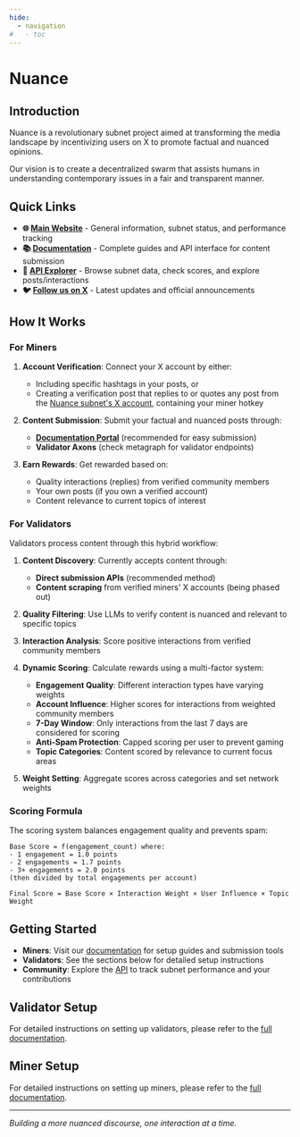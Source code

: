 ```yaml
---
hide:
  - navigation
#   - toc
---
```


# Nuance

## Introduction

Nuance is a revolutionary subnet project aimed at transforming the media landscape by incentivizing users on X to promote factual and nuanced opinions.

Our vision is to create a decentralized swarm that assists humans in understanding contemporary issues in a fair and transparent manner.

## Quick Links

- **🌐 [Main Website](https://www.nuance.info/)** - General information, subnet status, and performance tracking
- **📚 [Documentation](https://www.docs.nuance.info/)** - Complete guides and API interface for content submission
- **🔗 [API Explorer](http://api.nuance.info/scalar)** - Browse subnet data, check scores, and explore posts/interactions
- **🐦 [Follow us on X](https://x.com/NuanceSubnet)** - Latest updates and official announcements

## How It Works

### For Miners

1. **Account Verification**: Connect your X account by either:
   - Including specific hashtags in your posts, or
   - Creating a verification post that replies to or quotes any post from the [Nuance subnet's X account](https://x.com/NuanceSubnet), containing your miner hotkey

2. **Content Submission**: Submit your factual and nuanced posts through:
   - **[Documentation Portal](https://www.docs.nuance.info/)** (recommended for easy submission)
   - **Validator Axons** (check metagraph for validator endpoints)

3. **Earn Rewards**: Get rewarded based on:
   - Quality interactions (replies) from verified community members
   - Your own posts (if you own a verified account)
   - Content relevance to current topics of interest

### For Validators

Validators process content through this hybrid workflow:

1. **Content Discovery**: Currently accepts content through:
   - **Direct submission APIs** (recommended method)
   - **Content scraping** from verified miners' X accounts (being phased out)
2. **Quality Filtering**: Use LLMs to verify content is nuanced and relevant to specific topics
3. **Interaction Analysis**: Score positive interactions from verified community members
4. **Dynamic Scoring**: Calculate rewards using a multi-factor system:
   - **Engagement Quality**: Different interaction types have varying weights
   - **Account Influence**: Higher scores for interactions from weighted community members
   - **7-Day Window**: Only interactions from the last 7 days are considered for scoring
   - **Anti-Spam Protection**: Capped scoring per user to prevent gaming
   - **Topic Categories**: Content scored by relevance to current focus areas

5. **Weight Setting**: Aggregate scores across categories and set network weights

### Scoring Formula

The scoring system balances engagement quality and prevents spam:

```
Base Score = f(engagement_count) where:
- 1 engagement = 1.0 points
- 2 engagements = 1.7 points  
- 3+ engagements = 2.0 points
(then divided by total engagements per account)

Final Score = Base Score × Interaction Weight × User Influence × Topic Weight
```

## Getting Started

- **Miners**: Visit our [documentation](https://www.docs.nuance.info/) for setup guides and submission tools
- **Validators**: See the sections below for detailed setup instructions
- **Community**: Explore the [API](http://api.nuance.info/scalar) to track subnet performance and your contributions

## Validator Setup

For detailed instructions on setting up validators, please refer to the [full documentation](docs/validator.md).

## Miner Setup

For detailed instructions on setting up miners, please refer to the [full documentation](docs/miner.md).

---

*Building a more nuanced discourse, one interaction at a time.*